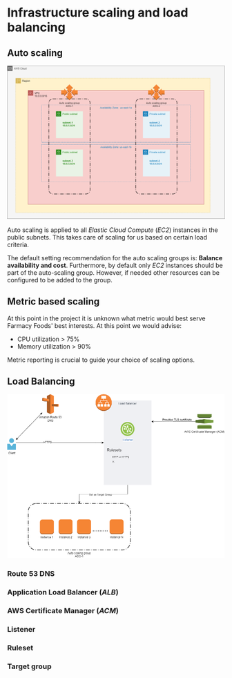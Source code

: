 # Infrastructure scaling and load balancing

## Auto scaling
![Auto scaling](/img/infra-auto-scaling.png)

Auto scaling is applied to all _Elastic Cloud Compute_ (_EC2_) instances in the public subnets. This takes care of scaling for us based on certain load criteria.

The default setting recommendation for the auto scaling groups is:  **Balance availability and cost**. Furthermore, by default only _EC2_ instances should be part of the auto-scaling group. However, if needed other resources can be configured to be added to the group.

## Metric based scaling
At this point in the project it is unknown what metric would best serve Farmacy Foods' best interests. At this point we would advise:
- CPU utilization > 75%
- Memory utilization > 90%

Metric reporting is crucial to guide your choice of scaling options.

## Load Balancing

![Balancing overview](/img/Balancing-Overview.png)

### Route 53 DNS

### Application Load Balancer (_ALB_)

### AWS Certificate Manager (_ACM_)

### Listener

### Ruleset

### Target group
